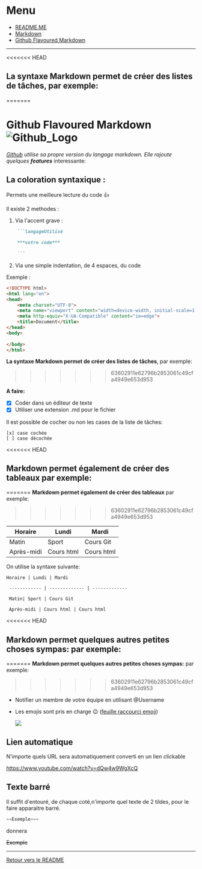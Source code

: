# Menu
* [README.ME](./readme.md)
* [Markdown](./document1.md)
* [Github Flavoured Markdown](./document2.md)
___

<<<<<<< HEAD
## **La syntaxe Markdown permet de créer des listes de tâches**, par exemple:
=======
# Github Flavoured Markdown ![Github_Logo](https://external-content.duckduckgo.com/iu/?u=https%3A%2F%2Ftse3.mm.bing.net%2Fth%3Fid%3DOIP.6W_8IAAQAypCh-B3n4QA2QAAAA%26pid%3DApi&f=1)

_[Github](www.gihub.com) utilise sa propre version du langage markdown. Elle rajoute quelques **features**_ interessante:

## La coloration syntaxique :

Permets une meilleure lecture du code :+1:

Il existe 2 methodes : 

1. Via l'accent grave :
```markdown
    ```langageUtilisé
    
    ***votre code***
    
    ```
```
2. Via une simple indentation, de 4 espaces, du code 


Exemple :

```html
<!DOCTYPE html>
<html lang="en">
<head>
    <meta charset="UTF-8">
    <meta name="viewport" content="width=device-width, initial-scale=1.0">
    <meta http-equiv="X-UA-Compatible" content="ie=edge">
    <title>Document</title>
</head>
<body>
    
</body>
</html>
```

**La syntaxe Markdown permet de créer des listes de tâches**, par exemple:
>>>>>>> 63602911e62796b2853061c49cfa4949e653d953

 **A faire:**
  - [x] Coder dans un éditeur de texte
  - [x] Utiliser une extension .md pour le fichier

  Il est possible de cocher ou non les cases de la liste de tâches:
  ```
  [x] case cochée
  [ ] case décochée
  ```

<<<<<<< HEAD
## **Markdown permet également de créer des tableaux** par exemple:
=======
**Markdown permet également de créer des tableaux** par exemple:
>>>>>>> 63602911e62796b2853061c49cfa4949e653d953

 Horaire | Lundi | Mardi
 ------------ | ------------- | -------------
 Matin| Sport | Cours Git
 Après-midi | Cours html | Cours html

 On utilise la syntaxe suivante:

 ```
Horaire | Lundi | Mardi

  ------------ | ------------- | -------------

  Matin| Sport | Cours Git

  Après-midi | Cours html | Cours html
  ```


<<<<<<< HEAD
## **Markdown permet quelques autres petites choses sympas:** par exemple:
=======
**Markdown permet quelques autres petites choses sympas:** par exemple:
>>>>>>> 63602911e62796b2853061c49cfa4949e653d953

  * Notifier un membre de votre équipe en utilisant @Username
  * Les emojis sont pris en charge :wink: ([feuille raccourci emoji](https://github.com/ikatyang/emoji-cheat-sheet/blob/master/README.md))

    ![](https://media1.tenor.com/images/5f5f6df9624301ebea3abdec1af4cd4a/tenor.gif)


## Lien automatique

N'importe quels URL sera automatiquement converti en un lien clickable 
 
 https://www.youtube.com/watch?v=dQw4w9WgXcQ

## Texte barré
Il suffit d'entouré, de chaque coté,n'importe quel texte de 2 tildes, pour le faire apparaitre barré.

```markdown
~~Exemple~~~
```
donnera

~~Exemple~~

___

[Retour vers le README](./readme.md)
